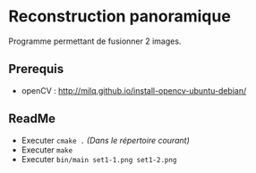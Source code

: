 # Reconstruction panoramique
Programme permettant de fusionner 2 images.
## Prerequis
 * openCV : http://milq.github.io/install-opencv-ubuntu-debian/
## ReadMe
* Executer `cmake .` _(Dans le répertoire courant)_
 * Executer `make`
 * Executer `bin/main set1-1.png set1-2.png`
